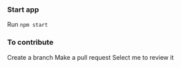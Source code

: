 ### Start app

Run `npm start`

### To contribute

Create a branch
Make a pull request
Select me to review it
